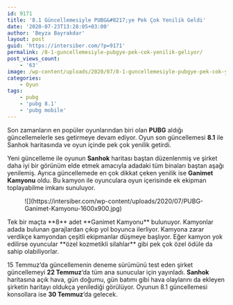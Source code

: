 ```yaml
---
id: 9171
title: '8.1 Güncellemesiyle PUBG&#8217;ye Pek Çok Yenilik Geldi'
date: '2020-07-23T13:28:05+03:00'
author: 'Beyza Bayrakdar'
layout: post
guid: 'https://intersiber.com/?p=9171'
permalink: /8-1-guncellemesiyle-pubgye-pek-cok-yenilik-geliyor/
post_views_count:
    - '63'
image: /wp-content/uploads/2020/07/8-1-guncellemesiyle-pubgye-pek-cok-yenilik-geliyor.jpg
categories:
    - Oyun
tags:
    - pubg
    - 'pubg 8.1'
    - 'pubg mobile'
---
```


Son zamanların en popüler oyunlarından biri olan **PUBG** aldığı güncellemelerle ses getirmeye devam ediyor. Oyun son güncellemesi **8.1** ile Sanhok haritasında ve oyun içinde pek çok yenilik getirdi.

Yeni güncelleme ile oyunun **Sanhok** haritası baştan düzenlenmiş ve şirket daha iyi bir görünüm elde etmek amacıyla adadaki tüm binaları baştan aşağı yenilemiş. Ayrıca güncellemede en çok dikkat çeken yenilik ise **Ganimet Kamyonu** oldu. Bu kamyon ile oyunculara oyun içerisinde ek ekipman toplayabilme imkanı sunuluyor.

<figure class="wp-block-image size-large">![](https://intersiber.com/wp-content/uploads/2020/07/PUBG-Ganimet-Kamyonu-1600x900.jpg)</figure>Tek bir maçta **8** adet **Ganimet Kamyonu** bulunuyor. Kamyonlar adada bulunan garajlardan çıkıp yol boyunca ilerliyor. Kamyona zarar verdikçe kamyondan çeşitli ekipmanlar düşmeye başlıyor. Eğer kamyon yok edilirse oyuncular **özel kozmetikli silahlar** gibi pek çok özel ödüle da sahip olabiliyorlar.

15 Temmuz’da güncellemenin deneme sürümünü test eden şirket güncellemeyi **22 Temmuz**‘da tüm ana sunucular için yayınladı. **Sanhok** haritasına açık hava, gün doğumu, gün batımı gibi hava olaylarını da ekleyen şirketin haritayı oldukça yenilediği görülüyor. Oyunun 8.1 güncellemesi konsollara ise **30 Temmuz**’da gelecek.